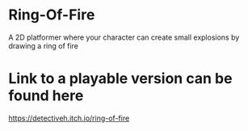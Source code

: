 # Ring-Of-Fire
A 2D platformer where your character can create small explosions by drawing a ring of fire

# Link to a playable version can be found here
https://detectiveh.itch.io/ring-of-fire
